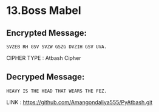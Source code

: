 # 13.Boss Mabel


## Encrypted Message:

```
SVZEB RH GSV SVZW GSZG DVZIH GSV UVA.   
```

CIPHER TYPE : Atbash Cipher 

## Decryped Message:

```	
HEAVY IS THE HEAD THAT WEARS THE FEZ.  
```

LINK : https://github.com/Amangondaliya555/PyAtbash.git
